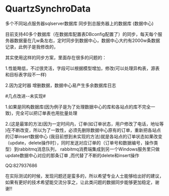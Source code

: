 # QuartzSynchroData
多个不同站点服务器sqlserver数据库 同步到总服务器上的数据库 (数据中心)

目前支持40多个数据库（在数据库配置表DBconfig配置了）的同步，每天每个服务器数据量在几w条左右，定时同步到数据中心，数据中心大约有2000w条数据记录，此例子是我修改的，


其实使用这样的同步方案，里面存在很多的问题的：

1.性能略低，不过很灵活，字段可以根据模型增加，修改(可以处理异构表，源表和目标表字段不一样)

2.因为定时器 增删数据，数据中心易产生多余数据库日志

#几点改进--未实现#

1.如果是同构数据库(因为例子是为了处理数据中心的库和各站点的库不完全一致)，完全可以把订单表也用批量处理


2.(这是最笨的方法)因为一定时间内，订单(如订单状态，用户修改了电话，地址等 )在不断改变，所以为了一致性，必须先删除数据中心原有的订单，重新把各站点的订单insert数据中心
(我目前想到未实现的方法)就是各站点的订单状态如果改变（update，delete操作时），同时发送对应订单的（订单号和数据编号，操作类型）到rabbitmq消息队列，
rabbitmq消费端集成到另一个Windows服务里只做update数据中心对应的那条订单 ,而代替了不断的delete和insert操作

QQ:827937686

在实际测试的时候，发现问题还是蛮多的，所以希望专业人士能够给出好的建议，如果有更好的技术希望能交流分享之，让此类问题的数据同步能够更加稳定，谢谢!!

